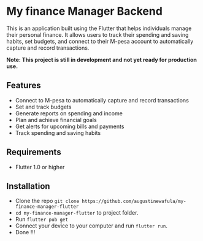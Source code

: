 # My finance Manager Backend
This is an application built using the Flutter that helps individuals manage their personal finance. It allows users to track their spending and saving habits, set budgets, and connect to their M-pesa account to automatically capture and record transactions.

**Note: This project is still in development and not yet ready for production use.**

## Features
* Connect to M-pesa to automatically capture and record transactions
* Set and track budgets
* Generate reports on spending and income
* Plan and achieve financial goals
* Get alerts for upcoming bills and payments
* Track spending and saving habits

## Requirements
* Flutter 1.0 or higher

## Installation
* Clone the repo ` git clone https://github.com/augustinewafula/my-finance-manager-flutter `
* `cd my-finance-manager-flutter` to project folder.
* Run ` flutter pub get `
* Connect your device to your computer and run `flutter run`.
* Done !!!
